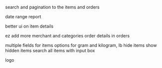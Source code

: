 search and pagination to the items and orders

date range report

better ui on item details

ez add more merchant and categories
order details in orders

multiple fields for items
options for gram and kilogram, lb
hide items
show hidden items
search all items with input box

logo
